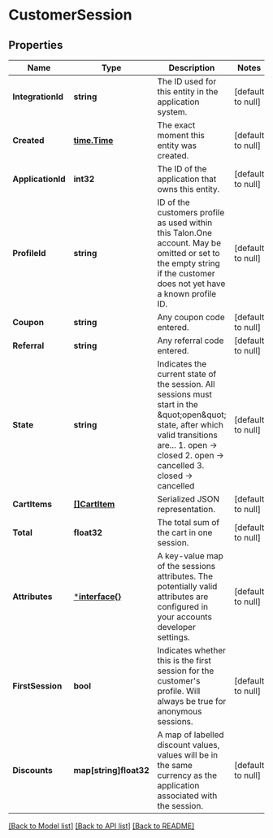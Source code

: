 # CustomerSession

## Properties
Name | Type | Description | Notes
------------ | ------------- | ------------- | -------------
**IntegrationId** | **string** | The ID used for this entity in the application system. | [default to null]
**Created** | [**time.Time**](time.Time.md) | The exact moment this entity was created. | [default to null]
**ApplicationId** | **int32** | The ID of the application that owns this entity. | [default to null]
**ProfileId** | **string** | ID of the customers profile as used within this Talon.One account. May be omitted or set to the empty string if the customer does not yet have a known profile ID. | [default to null]
**Coupon** | **string** | Any coupon code entered. | [default to null]
**Referral** | **string** | Any referral code entered. | [default to null]
**State** | **string** | Indicates the current state of the session. All sessions must start in the \&quot;open\&quot; state, after which valid transitions are...  1. open -&gt; closed 2. open -&gt; cancelled 3. closed -&gt; cancelled  | [default to null]
**CartItems** | [**[]CartItem**](CartItem.md) | Serialized JSON representation. | [default to null]
**Total** | **float32** | The total sum of the cart in one session. | [default to null]
**Attributes** | [***interface{}**](interface{}.md) | A key-value map of the sessions attributes. The potentially valid attributes are configured in your accounts developer settings.  | [default to null]
**FirstSession** | **bool** | Indicates whether this is the first session for the customer&#39;s profile. Will always be true for anonymous sessions. | [default to null]
**Discounts** | **map[string]float32** | A map of labelled discount values, values will be in the same currency as the application associated with the session. | [default to null]

[[Back to Model list]](../README.md#documentation-for-models) [[Back to API list]](../README.md#documentation-for-api-endpoints) [[Back to README]](../README.md)


